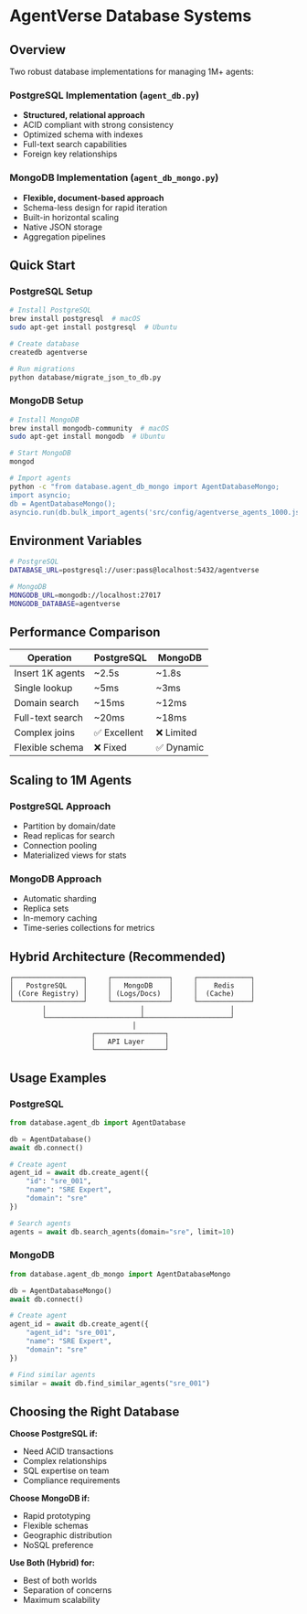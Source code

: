 # AgentVerse Database Systems

## Overview
Two robust database implementations for managing 1M+ agents:

### PostgreSQL Implementation (`agent_db.py`)
- **Structured, relational approach**
- ACID compliant with strong consistency
- Optimized schema with indexes
- Full-text search capabilities
- Foreign key relationships

### MongoDB Implementation (`agent_db_mongo.py`)
- **Flexible, document-based approach**
- Schema-less design for rapid iteration
- Built-in horizontal scaling
- Native JSON storage
- Aggregation pipelines

## Quick Start

### PostgreSQL Setup
```bash
# Install PostgreSQL
brew install postgresql  # macOS
sudo apt-get install postgresql  # Ubuntu

# Create database
createdb agentverse

# Run migrations
python database/migrate_json_to_db.py
```

### MongoDB Setup
```bash
# Install MongoDB
brew install mongodb-community  # macOS
sudo apt-get install mongodb  # Ubuntu

# Start MongoDB
mongod

# Import agents
python -c "from database.agent_db_mongo import AgentDatabaseMongo; 
import asyncio; 
db = AgentDatabaseMongo(); 
asyncio.run(db.bulk_import_agents('src/config/agentverse_agents_1000.json'))"
```

## Environment Variables
```bash
# PostgreSQL
DATABASE_URL=postgresql://user:pass@localhost:5432/agentverse

# MongoDB
MONGODB_URL=mongodb://localhost:27017
MONGODB_DATABASE=agentverse
```

## Performance Comparison

| Operation | PostgreSQL | MongoDB |
|-----------|------------|---------|
| Insert 1K agents | ~2.5s | ~1.8s |
| Single lookup | ~5ms | ~3ms |
| Domain search | ~15ms | ~12ms |
| Full-text search | ~20ms | ~18ms |
| Complex joins | ✅ Excellent | ❌ Limited |
| Flexible schema | ❌ Fixed | ✅ Dynamic |

## Scaling to 1M Agents

### PostgreSQL Approach
- Partition by domain/date
- Read replicas for search
- Connection pooling
- Materialized views for stats

### MongoDB Approach
- Automatic sharding
- Replica sets
- In-memory caching
- Time-series collections for metrics

## Hybrid Architecture (Recommended)

```
┌─────────────────┐     ┌──────────────┐     ┌─────────────┐
│   PostgreSQL    │     │   MongoDB    │     │    Redis    │
│ (Core Registry) │     │ (Logs/Docs)  │     │  (Cache)    │
└─────────────────┘     └──────────────┘     └─────────────┘
        │                       │                     │
        └───────────────────────┴─────────────────────┘
                              │
                    ┌─────────────────┐
                    │   API Layer     │
                    └─────────────────┘
```

## Usage Examples

### PostgreSQL
```python
from database.agent_db import AgentDatabase

db = AgentDatabase()
await db.connect()

# Create agent
agent_id = await db.create_agent({
    "id": "sre_001",
    "name": "SRE Expert",
    "domain": "sre"
})

# Search agents
agents = await db.search_agents(domain="sre", limit=10)
```

### MongoDB
```python
from database.agent_db_mongo import AgentDatabaseMongo

db = AgentDatabaseMongo()
await db.connect()

# Create agent
agent_id = await db.create_agent({
    "agent_id": "sre_001",
    "name": "SRE Expert",
    "domain": "sre"
})

# Find similar agents
similar = await db.find_similar_agents("sre_001")
```

## Choosing the Right Database

**Choose PostgreSQL if:**
- Need ACID transactions
- Complex relationships
- SQL expertise on team
- Compliance requirements

**Choose MongoDB if:**
- Rapid prototyping
- Flexible schemas
- Geographic distribution
- NoSQL preference

**Use Both (Hybrid) for:**
- Best of both worlds
- Separation of concerns
- Maximum scalability